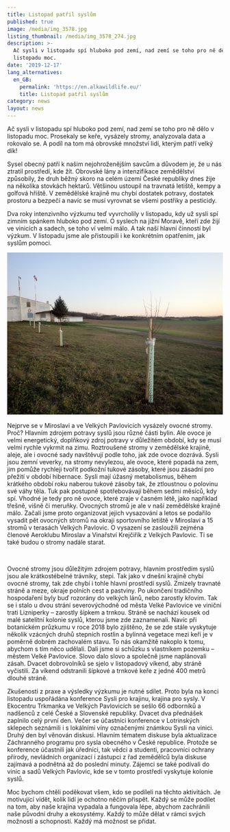 ```yaml
---
title: Listopad patřil syslům
published: true
image: /media/img_3578.jpg
listing_thumbnail: /media/img_3578_274.jpg
description: >-
  Ač sysli v listopadu spí hluboko pod zemí, nad zemí se toho pro ně dělo v
  listopadu moc. 
date: '2019-12-17'
lang_alternatives:
  en_GB:
    permalink: 'https://en.alkawildlife.eu/'
    title: Listopad patřil syslům
category: news
layout: news
---
```

Ač sysli v listopadu spí hluboko pod zemí, nad zemí se toho pro ně dělo v listopadu moc. Prosekaly se keře, vysázely stromy, analyzovala data a rokovalo se. A podíl na tom má obrovské množství lidí, kterým patří velký dík!

Sysel obecný patří k našim nejohroženějším savcům a důvodem je, že u nás ztratil prostředí, kde žít. Obrovské lány a intenzifikace zemědělství způsobily, že druh běžný skoro na celém území České republiky dnes žije na několika stovkách hektarů. Většinou ustoupil na travnatá letiště, kempy a golfová hřiště. V zemědělské krajině mu chybí dostatek potravy, dostatek prostoru a bezpečí a navíc se musí vyrovnat se všemi postřiky a pesticidy. 

Dva roky intenzivního výzkumu teď vyvrcholily v listopadu, kdy už sysli spí zimním spánkem hluboko pod zemí. O syslech na jižní Moravě, kteří zde žijí ve vinicích a sadech, se toho ví velmi málo. A tak naší hlavní činností byl výzkum. V listopadu jsme ale přistoupili i ke konkrétním opatřením, jak syslům pomoci.

![Ovocné stromy na letišti v Miroslavi](/media/pc100369.jpg "Ovocné stromy pro sysly na sportovním letišti v Miroslavi")

Nejprve se v Miroslavi a ve Velkých Pavlovicích vysázely ovocné stromy. Proč? Hlavním zdrojem potravy syslů jsou různé části bylin. Ale ovoce je velmi energetický, doplňkový zdroj potravy v důležitém období, kdy se musí velmi rychle vykrmit na zimu. Roztroušené stromy v zemědělské krajině, aleje, ale i ovocné sady navštěvují podle toho, jak zde ovoce dozrává. Sysli jsou zemní veverky, na stromy nevylezou, ale ovoce, které popadá na zem, jim pomůže rychleji tvořit podkožní tukové zásoby, které jsou zásadní pro přežití v období hibernace. Sysli mají úžasný metabolismus, během krátkého období roku naberou tukové zásoby tak, že ztloustnou o polovinu své váhy těla. Tuk pak postupně spotřebovávají během sedmi měsíců, kdy spí. Vhodné je tedy pro ně ovoce, které zraje v časném létě, jako například třešně, višně či meruňky. Ovocných stromů je ale v naší zemědělské krajině málo. Začali jsme proto organizovat jejich vysazování a letos se podařilo vysadit pět ovocných stromů na okraji sportovního letiště v Miroslavi a 15 stromů v terasách Velkých Pavlovic. O vysazení se zasloužili zejména členové Aeroklubu Miroslav a Vinařství Krejčiřík z Velkých Pavlovic. Ti se také budou o stromy nadále starat. 

![]()

Ovocné stromy jsou důležitým zdrojem potravy, hlavním prostředím syslů jsou ale krátkostébelné trávníky, stepi. Tak jako v dnešní krajině chybí ovocné stromy, tak zde chybí i tohle hlavní prostředí syslů. Zmizely travnaté stráně a meze, okraje polních cest a pastviny. Po ukončení tradičního hospodaření byly buď rozorány do velkých lánů, nebo zarostly křovím. Tak se i stalo u dvou strání severovýchodně od města Velké Pavlovice ve viniční trati Lizniperky – zarostly šípkem a trnkou. Stráně se nachází kousek od malé satelitní kolonie syslů, kterou jsme zde zaznamenali. Navíc při botanickém průzkumu v roce 2018 bylo zjištěno, že se zde stále vyskytuje několik vzácných druhů stepních rostlin a bylinná vegetace mezi keři je v poměrně dobrém zachovalém stavu. To nás okamžitě nakoplo k tomu, abychom s tím něco udělali. Dali jsme si schůzku s vlastníkem pozemku – městem Velké Pavlovice. Slovo dalo slovo a společně jsme naplánovali zásah. Dvacet dobrovolníků se sjelo v listopadový víkend, aby stráně vyčistili. Za víkend odstranili šípkové a trnkové keře z jedné 400 metrů dlouhé stráně. 

Zkušenosti z praxe a výsledky výzkumu je nutné sdílet. Proto byla na konci listopadu uspořádána konference Sysli pro krajinu, krajina pro sysly. V Ekocentru Trkmanka ve Velkých Pavlovicích se sešlo 66 odborníků a nadšenců z celé České a Slovenské republiky. Dvacet dva přednášek zaplnilo celý první den. Večer se účastníci konference v Lotrinských sklepech seznámili i s lokálními víny označenými známkou Sysli na vinici. Druhý den byl věnován diskusi. Hlavním tématem diskuse byla aktualizace Záchranného programu pro sysla obecného v České republice. Protože se konference účastnili jak úředníci, tak vědci a studenti, pracovníci ochrany přírody, nevládních organizací i zástupci z řad zemědělců byla diskuse zajímavá a podnětná až do poslední minuty. Zájemci se také podívali do vinic a sadů Velkých Pavlovic, kde se v tomto prostředí vyskytuje kolonie syslů. 

Moc bychom chtěli poděkovat všem, kdo se podíleli na těchto aktivitách. Je motivující vidět, kolik lidí je ochotno něčím přispět. Každý se může podílet na tom, aby naše krajina vypadala a fungovala lépe, abychom zachránili naše původní druhy a ekosystémy. Každý to může dělat v rámci svých možností a schopností. Každý má možnost se přidat.
